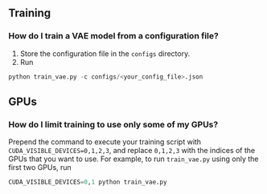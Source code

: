 ## Training

### How do I train a VAE model from a configuration file?

1. Store the configuration file in the `configs` directory.
2. Run
```python
python train_vae.py -c configs/<your_config_file>.json
```

## GPUs

### How do I limit training to use only some of my GPUs?

Prepend the command to execute your training script with `CUDA_VISIBLE_DEVICES=0,1,2,3`,
and replace `0,1,2,3` with the indices of the GPUs that you want to use. For example,
to run `train_vae.py` using only the first two GPUs, run
```python
CUDA_VISIBLE_DEVICES=0,1 python train_vae.py
```
